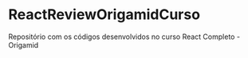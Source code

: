 # ReactReviewOrigamidCurso
Repositório com os códigos desenvolvidos no curso React Completo - Origamid
